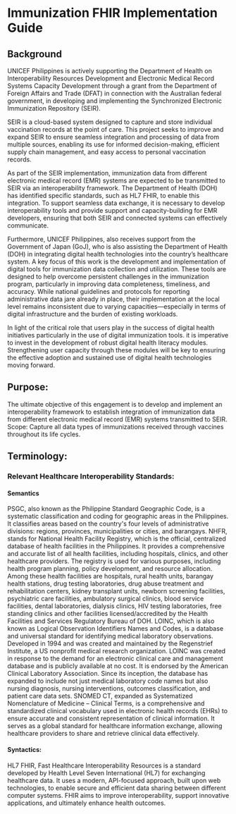 # Immunization FHIR Implementation Guide

## Background

UNICEF Philippines is actively supporting the Department of Health on Interoperability Resources Development and Electronic Medical Record Systems Capacity
Development through a grant from the Department of Foreign Affairs and Trade (DFAT) in connection with the Australian federal government, in developing and implementing the Synchronized Electronic Immunization Repository (SEIR). 

SEIR is a cloud-based system designed to capture and store individual vaccination records at the point of care. This project seeks to improve and expand SEIR to ensure seamless integration and processing of data from multiple sources, enabling its use for informed decision-making, efficient supply chain management, and easy access to personal vaccination records.

As part of the SEIR implementation, immunization data from different electronic medical record (EMR) systems are expected to be transmitted to SEIR via an interoperability framework. The Department of Health (DOH) has identified specific standards, such as HL7 FHIR, to enable this integration. To support seamless data exchange, it is necessary to develop interoperability tools and provide support and capacity-building for EMR developers, ensuring that both SEIR and connected systems can effectively communicate.

Furthermore, UNICEF Philippines, also receives support from the Government of Japan (GoJ), who is also assisting the Department of Health (DOH) in integrating digital health technologies into the country’s healthcare system. A key focus of this work is the development and implementation of digital tools for immunization data collection and utilization. These tools are designed to help overcome persistent challenges in the immunization program, particularly in improving data completeness, timeliness, and accuracy. While national guidelines and protocols for reporting administrative data jare already in place, their implementation at the local level remains inconsistent due to varying capacities—especially in terms of digital infrastructure and the burden of existing workloads.

In light of the critical role that users play in the success of digital health initiatives particularly in the use of digital immunization tools. it is imperative to invest in the development of robust digital health literacy modules. Strengthening user capacity through these modules will be key to ensuring the effective adoption and sustained use of digital health technologies moving forward.


## Purpose:
The ultimate objective of this engagement is to develop and implement an interoperability framework to establish integration of immunization data from different electronic medical record (EMR) systems transmitted to SEIR.
Scope: 
Capture all data types of immunizations received through vaccines throughout its life cycles.

## Terminology:

### Relevant Healthcare Interoperability Standards:

#### Semantics

PSGC, also known as the Philippine Standard Geographic Code, is a systematic classification and coding for geographic areas in the Philippines. It classifies areas based on the country's four levels of administrative divisions: regions, provinces, municipalities or cities, and barangays.
NHFR, stands for National Health Facility Registry, which is the official, centralized database of health facilities in the Philippines. It provides a comprehensive and accurate list of all health facilities, including hospitals, clinics, and other healthcare providers. The registry is used for various purposes, including health program planning, policy development, and resource allocation. 
Among these health facilities are hospitals, rural health units, barangay health stations, drug testing laboratories, drug abuse treatment and rehabilitation centers, kidney transplant units, newborn screening facilities, psychiatric care facilities, ambulatory surgical clinics, blood service facilities, dental laboratories, dialysis clinics, HIV testing laboratories, free standing clinics and other facilities licensed/accredited by the Health Facilities and Services Regulatory Bureau of DOH.
LOINC, which is also known as Logical Observation Identifiers Names and Codes, is a database and universal standard for identifying medical laboratory observations. Developed in 1994 and was created and maintained by the Regenstrief Institute, a US nonprofit medical research organization. LOINC was created in response to the demand for an electronic clinical care and management database and is publicly available at no cost. It is endorsed by the American Clinical Laboratory Association. Since its inception, the database has expanded to include not just medical laboratory code names but also nursing diagnosis, nursing interventions, outcomes classification, and patient care data sets.
SNOMED CT, expanded as Systematized Nomenclature of Medicine – Clinical Terms, is a comprehensive and standardized clinical vocabulary used in electronic health records (EHRs) to ensure accurate and consistent representation of clinical information. It serves as a global standard for healthcare information exchange, allowing healthcare providers to share and retrieve clinical data effectively. 

#### Syntactics: 
HL7 FHIR, Fast Healthcare Interoperability Resources is a standard developed by Health Level Seven International (HL7) for exchanging healthcare data. It uses a modern, API-focused approach, built upon web technologies, to enable secure and efficient data sharing between different computer systems. FHIR aims to improve interoperability, support innovative applications, and ultimately enhance health outcomes. 

